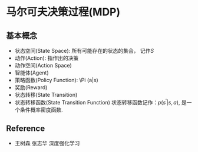 # 马尔可夫决策过程(MDP)

## 基本概念

* 状态空间(State Space): 所有可能存在的状态的集合， 记作$S$
* 动作(Action): 指作出的决策
* 动作空间(Action Space)
* 智能体(Agent)
* 策略函数(Policy Function): \Pi (a|s)
* 奖励(Reward)
* 状态转移(State Transition)
* 状态转移函数(State Transition Function)
状态转移函数记作：$p(s^{'}|s, a)$, 是一个条件概率密度函数.



## Reference
* 王树森 张志华 深度强化学习
